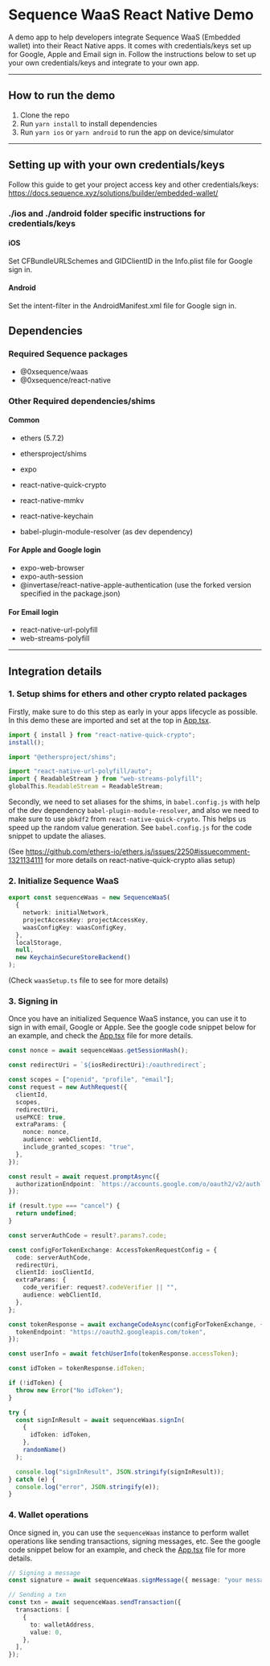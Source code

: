 # Sequence WaaS React Native Demo

A demo app to help developers integrate Sequence WaaS (Embedded wallet) into their React Native apps. It comes with credentials/keys set up for Google, Apple and Email sign in. Follow the instructions below to set up your own credentials/keys and integrate to your own app.

---

## How to run the demo

1. Clone the repo
2. Run `yarn install` to install dependencies
3. Run `yarn ios` or `yarn android` to run the app on device/simulator

---

## Setting up with your own credentials/keys

Follow this guide to get your project access key and other credentials/keys: https://docs.sequence.xyz/solutions/builder/embedded-wallet/

### ./ios and ./android folder specific instructions for credentials/keys

#### iOS

Set CFBundleURLSchemes and GIDClientID in the Info.plist file for Google sign in.

#### Android

Set the intent-filter in the AndroidManifest.xml file for Google sign in.

## Dependencies

### Required Sequence packages

- @0xsequence/waas
- @0xsequence/react-native

### Other Required dependencies/shims

#### Common

- ethers (5.7.2)
- ethersproject/shims
- expo
- react-native-quick-crypto
- react-native-mmkv
- react-native-keychain

- babel-plugin-module-resolver (as dev dependency)

#### For Apple and Google login

- expo-web-browser
- expo-auth-session
- @invertase/react-native-apple-authentication (use the forked version specified in the package.json)

#### For Email login

- react-native-url-polyfill
- web-streams-polyfill

---

## Integration details

### 1. Setup shims for ethers and other crypto related packages

Firstly, make sure to do this step as early in your apps lifecycle as possible. In this demo these are imported and set at the top in [App.tsx](./App.tsx).

```ts
import { install } from "react-native-quick-crypto";
install();

import "@ethersproject/shims";

import "react-native-url-polyfill/auto";
import { ReadableStream } from "web-streams-polyfill";
globalThis.ReadableStream = ReadableStream;
```

Secondly, we need to set aliases for the shims, in `babel.config.js` with help of the dev dependency `babel-plugin-module-resolver`, and also we need to make sure to use `pbkdf2` from `react-native-quick-crypto`. This helps us speed up the random value generation. See `babel.config.js` for the code snippet to update the aliases.

(See https://github.com/ethers-io/ethers.js/issues/2250#issuecomment-1321134111 for more details on react-native-quick-crypto alias setup)

### 2. Initialize Sequence WaaS

```ts
export const sequenceWaas = new SequenceWaaS(
  {
    network: initialNetwork,
    projectAccessKey: projectAccessKey,
    waasConfigKey: waasConfigKey,
  },
  localStorage,
  null,
  new KeychainSecureStoreBackend()
);
```

(Check `waasSetup.ts` file to see for more details)

### 3. Signing in

Once you have an initialized Sequence WaaS instance, you can use it to sign in with email, Google or Apple. See the google code snippet below for an example, and check the [App.tsx](./App.tsx) file for more details.

```ts
const nonce = await sequenceWaas.getSessionHash();

const redirectUri = `${iosRedirectUri}:/oauthredirect`;

const scopes = ["openid", "profile", "email"];
const request = new AuthRequest({
  clientId,
  scopes,
  redirectUri,
  usePKCE: true,
  extraParams: {
    nonce: nonce,
    audience: webClientId,
    include_granted_scopes: "true",
  },
});

const result = await request.promptAsync({
  authorizationEndpoint: `https://accounts.google.com/o/oauth2/v2/auth`,
});

if (result.type === "cancel") {
  return undefined;
}

const serverAuthCode = result?.params?.code;

const configForTokenExchange: AccessTokenRequestConfig = {
  code: serverAuthCode,
  redirectUri,
  clientId: iosClientId,
  extraParams: {
    code_verifier: request?.codeVerifier || "",
    audience: webClientId,
  },
};

const tokenResponse = await exchangeCodeAsync(configForTokenExchange, {
  tokenEndpoint: "https://oauth2.googleapis.com/token",
});

const userInfo = await fetchUserInfo(tokenResponse.accessToken);

const idToken = tokenResponse.idToken;

if (!idToken) {
  throw new Error("No idToken");
}

try {
  const signInResult = await sequenceWaas.signIn(
    {
      idToken: idToken,
    },
    randomName()
  );

  console.log("signInResult", JSON.stringify(signInResult));
} catch (e) {
  console.log("error", JSON.stringify(e));
}
```

### 4. Wallet operations

Once signed in, you can use the `sequenceWaas` instance to perform wallet operations like sending transactions, signing messages, etc. See the google code snippet below for an example, and check the [App.tsx](./App.tsx) file for more details.

```ts
// Signing a message
const signature = await sequenceWaas.signMessage({ message: "your message" });

// Sending a txn
const txn = await sequenceWaas.sendTransaction({
  transactions: [
    {
      to: walletAddress,
      value: 0,
    },
  ],
});
```
